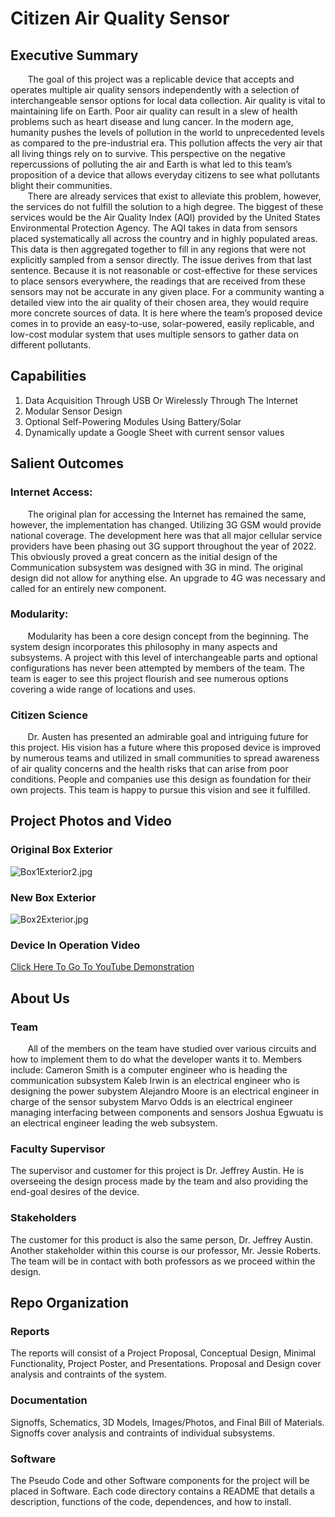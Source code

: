 # Citizen Air Quality Sensor

## Executive Summary

&nbsp;&nbsp;&nbsp;&nbsp;&nbsp;&nbsp; The goal of this project was a replicable device that accepts and operates multiple air quality sensors independently with a selection of interchangeable sensor options for local data collection.  Air quality is vital to maintaining life on Earth.  Poor air quality can result in a slew of health problems such as heart disease and lung cancer.  In the modern age, humanity pushes the levels of pollution in the world to unprecedented levels as compared to the pre-industrial era.  This pollution affects the very air that all living things rely on to survive.  This perspective on the negative repercussions of polluting the air and Earth is what led to this team’s proposition of a device that allows everyday citizens to see what pollutants blight their communities.  
&nbsp;&nbsp;&nbsp;&nbsp;&nbsp;&nbsp; There are already services that exist to alleviate this problem, however, the services do not fulfill the solution to a high degree.  The biggest of these services would be the Air Quality Index (AQI) provided by the United States Environmental Protection Agency.  The AQI takes in data from sensors placed systematically all across the country and in highly populated areas.  This data is then aggregated together to fill in any regions that were not explicitly sampled from a sensor directly.  The issue derives from that last sentence.  Because it is not reasonable or cost-effective for these services to place sensors everywhere, the readings that are received from these sensors may not be accurate in any given place.  For a community wanting a detailed view into the air quality of their chosen area, they would require more concrete sources of data.  It is here where the team’s proposed device comes in to provide an easy-to-use, solar-powered, easily replicable, and low-cost modular system that uses multiple sensors to gather data on different pollutants.



## Capabilities

1. Data Acquisition Through USB Or Wirelessly Through The Internet
2. Modular Sensor Design
3. Optional Self-Powering Modules Using Battery/Solar
4. Dynamically update a Google Sheet with current sensor values
 


## Salient Outcomes

### Internet Access:

&nbsp;&nbsp;&nbsp;&nbsp;&nbsp;&nbsp;  The original plan for accessing the Internet has remained the same, however, the implementation has changed.  Utilizing 3G GSM would provide national coverage.  The development here was that all major cellular service providers have been phasing out 3G support throughout the year of 2022.  This obviously proved a great concern as the initial design of the Communication subsystem was designed with 3G in mind.  The original design did not allow for anything else.  An upgrade to 4G was necessary and called for an entirely new component.

### Modularity:

&nbsp;&nbsp;&nbsp;&nbsp;&nbsp;&nbsp;  Modularity has been a core design concept from the beginning.  The system design incorporates this philosophy in many aspects and subsystems.  A project with this level of interchangeable parts and optional configurations has never been attempted by members of the team.  The team is eager to see this project flourish and see numerous options covering a wide range of locations and uses.

### Citizen Science 

&nbsp;&nbsp;&nbsp;&nbsp;&nbsp;&nbsp;  Dr. Austen has presented an admirable goal and intriguing future for this project.  His vision has a future where this proposed device is improved by numerous teams and utilized in small communities to spread awareness of air quality concerns and the health risks that can arise from poor conditions.  People and companies use this design as foundation for their own projects.  This team is happy to pursue this vision and see it fulfilled.

## Project Photos and Video

### Original Box Exterior
![Box1Exterior2.jpg](https://github.com/JoshuaEgwuatu/Capstone-Spring2023-CitizenAirQualitySensor/blob/main/Documentation/ProjectPhotos/JPGVersions/Box1Exterior2.jpg)

### New Box Exterior
![Box2Exterior.jpg](https://github.com/JoshuaEgwuatu/Capstone-Spring2023-CitizenAirQualitySensor/blob/main/Documentation/ProjectPhotos/JPGVersions/Box2Exterior.jpg)

### Device In Operation Video
[Click Here To Go To YouTube Demonstration]()

## About Us

### Team

&nbsp;&nbsp;&nbsp;&nbsp;&nbsp;&nbsp; All of the members on the team have studied over various circuits and how to implement them to do what the developer wants it to.  Members include: 
Cameron Smith is a computer engineer who is heading the communication subsystem
Kaleb Irwin is an electrical engineer who is designing the power subystem
Alejandro Moore is an electrical engineer in charge of the sensor subystem
Marvo Odds is an electrical engineer managing interfacing between components and sensors
Joshua Egwuatu is an electrical engineer leading the web subsystem.  

### Faculty Supervisor
The supervisor and customer for this project is Dr. Jeffrey Austin.  He is overseeing the design process made by the team and also providing the end-goal desires of the device.

### Stakeholders
The customer for this product is also the same person, Dr. Jeffrey Austin. Another stakeholder within this course is our professor, Mr. Jessie Roberts. The team will be in contact with both professors as we proceed within the design.


## Repo Organization

### Reports
The reports will consist of a Project Proposal, Conceptual Design, Minimal Functionality, Project Poster, and Presentations. Proposal and Design cover analysis and contraints of the system.

### Documentation
Signoffs, Schematics, 3D Models, Images/Photos, and Final Bill of Materials.  Signoffs cover analysis and contraints of individual subsystems.

### Software
The Pseudo Code and other Software components for the project will be placed in Software. Each code directory contains a README that details a description, functions of the code, dependences, and how to install.

